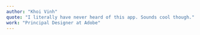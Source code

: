```yaml
---
author: "Khoi Vinh"
quote: "I literally have never heard of this app. Sounds cool though."
work: "Principal Designer at Adobe"
---
```

